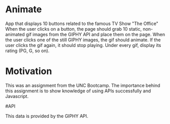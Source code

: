 # Animate

App that displays 10 buttons related to the famous TV Show "The Office"
When the user clicks on a button, the page should grab 10 static, non-animated gif images from the GIPHY API and place them on the page. When the user clicks one of the still GIPHY images, the gif should animate. If the user clicks the gif again, it should stop playing.
Under every gif, display its rating (PG, G, so on).

# Motivation

This was an assignment from the UNC Bootcamp.  The importance behind this assignment is to show knowledge of using APIs successfully and Javascript.

#API

This data is provided by the GIPHY API.


